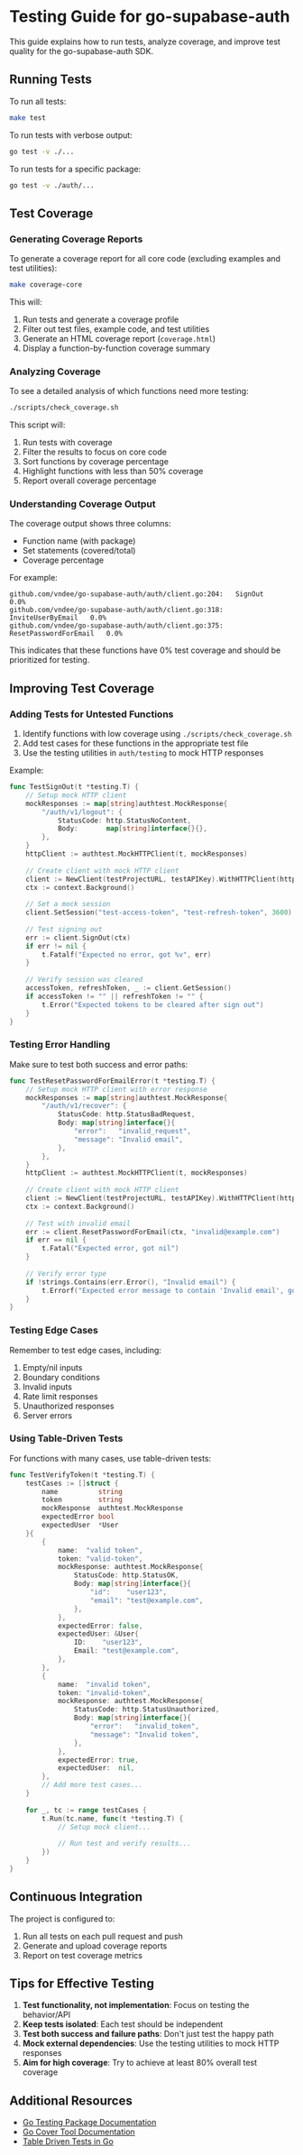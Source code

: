 # Testing Guide for go-supabase-auth

This guide explains how to run tests, analyze coverage, and improve test quality for the go-supabase-auth SDK.

## Running Tests

To run all tests:

```bash
make test
```

To run tests with verbose output:

```bash
go test -v ./...
```

To run tests for a specific package:

```bash
go test -v ./auth/...
```

## Test Coverage

### Generating Coverage Reports

To generate a coverage report for all core code (excluding examples and test utilities):

```bash
make coverage-core
```

This will:
1. Run tests and generate a coverage profile
2. Filter out test files, example code, and test utilities
3. Generate an HTML coverage report (`coverage.html`)
4. Display a function-by-function coverage summary

### Analyzing Coverage

To see a detailed analysis of which functions need more testing:

```bash
./scripts/check_coverage.sh
```

This script will:
1. Run tests with coverage
2. Filter the results to focus on core code
3. Sort functions by coverage percentage
4. Highlight functions with less than 50% coverage
5. Report overall coverage percentage

### Understanding Coverage Output

The coverage output shows three columns:
- Function name (with package)
- Set statements (covered/total)
- Coverage percentage

For example:
```
github.com/vndee/go-supabase-auth/auth/client.go:204:	SignOut			0.0%
github.com/vndee/go-supabase-auth/auth/client.go:318:	InviteUserByEmail	0.0%
github.com/vndee/go-supabase-auth/auth/client.go:375:	ResetPasswordForEmail	0.0%
```

This indicates that these functions have 0% test coverage and should be prioritized for testing.

## Improving Test Coverage

### Adding Tests for Untested Functions

1. Identify functions with low coverage using `./scripts/check_coverage.sh`
2. Add test cases for these functions in the appropriate test file
3. Use the testing utilities in `auth/testing` to mock HTTP responses

Example:

```go
func TestSignOut(t *testing.T) {
    // Setup mock HTTP client
    mockResponses := map[string]authtest.MockResponse{
        "/auth/v1/logout": {
            StatusCode: http.StatusNoContent,
            Body:       map[string]interface{}{},
        },
    }
    httpClient := authtest.MockHTTPClient(t, mockResponses)
    
    // Create client with mock HTTP client
    client := NewClient(testProjectURL, testAPIKey).WithHTTPClient(httpClient)
    ctx := context.Background()
    
    // Set a mock session
    client.SetSession("test-access-token", "test-refresh-token", 3600)
    
    // Test signing out
    err := client.SignOut(ctx)
    if err != nil {
        t.Fatalf("Expected no error, got %v", err)
    }
    
    // Verify session was cleared
    accessToken, refreshToken, _ := client.GetSession()
    if accessToken != "" || refreshToken != "" {
        t.Error("Expected tokens to be cleared after sign out")
    }
}
```

### Testing Error Handling

Make sure to test both success and error paths:

```go
func TestResetPasswordForEmailError(t *testing.T) {
    // Setup mock HTTP client with error response
    mockResponses := map[string]authtest.MockResponse{
        "/auth/v1/recover": {
            StatusCode: http.StatusBadRequest,
            Body: map[string]interface{}{
                "error":   "invalid_request",
                "message": "Invalid email",
            },
        },
    }
    httpClient := authtest.MockHTTPClient(t, mockResponses)
    
    // Create client with mock HTTP client
    client := NewClient(testProjectURL, testAPIKey).WithHTTPClient(httpClient)
    ctx := context.Background()
    
    // Test with invalid email
    err := client.ResetPasswordForEmail(ctx, "invalid@example.com")
    if err == nil {
        t.Fatal("Expected error, got nil")
    }
    
    // Verify error type
    if !strings.Contains(err.Error(), "Invalid email") {
        t.Errorf("Expected error message to contain 'Invalid email', got %v", err)
    }
}
```

### Testing Edge Cases

Remember to test edge cases, including:

1. Empty/nil inputs
2. Boundary conditions
3. Invalid inputs
4. Rate limit responses
5. Unauthorized responses
6. Server errors

### Using Table-Driven Tests

For functions with many cases, use table-driven tests:

```go
func TestVerifyToken(t *testing.T) {
    testCases := []struct {
        name          string
        token         string
        mockResponse  authtest.MockResponse
        expectedError bool
        expectedUser  *User
    }{
        {
            name:  "valid token",
            token: "valid-token",
            mockResponse: authtest.MockResponse{
                StatusCode: http.StatusOK,
                Body: map[string]interface{}{
                    "id":    "user123",
                    "email": "test@example.com",
                },
            },
            expectedError: false,
            expectedUser: &User{
                ID:    "user123",
                Email: "test@example.com",
            },
        },
        {
            name:  "invalid token",
            token: "invalid-token",
            mockResponse: authtest.MockResponse{
                StatusCode: http.StatusUnauthorized,
                Body: map[string]interface{}{
                    "error":   "invalid_token",
                    "message": "Invalid token",
                },
            },
            expectedError: true,
            expectedUser:  nil,
        },
        // Add more test cases...
    }
    
    for _, tc := range testCases {
        t.Run(tc.name, func(t *testing.T) {
            // Setup mock client...
            
            // Run test and verify results...
        })
    }
}
```

## Continuous Integration

The project is configured to:

1. Run all tests on each pull request and push
2. Generate and upload coverage reports
3. Report on test coverage metrics

## Tips for Effective Testing

1. **Test functionality, not implementation**: Focus on testing the behavior/API
2. **Keep tests isolated**: Each test should be independent
3. **Test both success and failure paths**: Don't just test the happy path
4. **Mock external dependencies**: Use the testing utilities to mock HTTP responses
5. **Aim for high coverage**: Try to achieve at least 80% overall test coverage

## Additional Resources

- [Go Testing Package Documentation](https://golang.org/pkg/testing/)
- [Go Cover Tool Documentation](https://golang.org/cmd/cover/)
- [Table Driven Tests in Go](https://dave.cheney.net/2019/05/07/prefer-table-driven-tests)